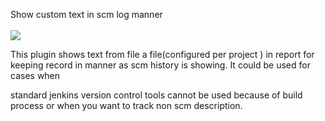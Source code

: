 Show custom text in scm log manner  
   
![](docs/images/csxcf.png)

This plugin shows text from file a file(configured per project ) in
report for keeping record in manner as scm history is showing. It could
be used for cases when

standard jenkins version control tools cannot be used because of build
process or when you want to track non scm description.
